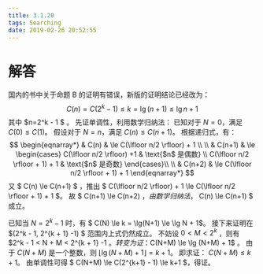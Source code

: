 ```yaml
---
title: 3.1.20
tags: Searching
date: 2019-02-26 20:52:55
---
```


# 解答

国内的书中关于命题 B 的证明有错误，新版的证明结论已经改为：
$$
C(n)=C(2^k-1) \le k = \lg (n+1) \le \lg n +1
$$
其中 $n=2^k - 1 $ 。
先证单调性，利用数学归纳法：
已知对于 $N=0$，满足 $C(0) \le C(1)$。
假设对于 $N=n$，满足 $C(n) \le C(n+1)$。
根据递归式，有：
$$
\begin{eqnarray*}
& C(n) & \le C(\lfloor n/2 \rfloor) + 1 \\
\\
& C(n+1) & \le  
 \begin{cases}
 C(\lfloor n/2 \rfloor) +1 & \text{$n$ 是偶数} \\
 C(\lfloor n/2 \rfloor + 1) + 1 & \text{$n$ 是奇数}
 \end{cases}\\
 \\
 & C(n+2) & \le C(\lfloor n/2 \rfloor + 1) + 1
 \end{eqnarray*}
$$
又 $ C(n) \le C(n+1) ​$ ，推出 $ C(\lfloor n/2 \rfloor) + 1 \le C(\lfloor n/2 \rfloor + 1) + 1 ​$。
故 $ C(n+1) \le C(n+2) ​$，由数学归纳法，$ C(n) \le C(n+1) ​$ 成立。

已知当 $N = 2^k - 1$ 时，有 $ C(N) \le k = \lg(N+1) \le \lg N + 1$。
接下来证明在 $(2^k - 1,  2^{k + 1} -1) $ 范围内上式仍然成立。
不妨设 $0 < M < 2^k$ ，则有 $2^k - 1 < N + M < 2^{k + 1} -1  $。
转变为证：$C(N+M) \le \lg (N+M) + 1$ 。
由于 $C(N+M)$ 是一个整数，则 $\lfloor \lg(N+M) +1\rfloor = k+1$。
即求证： $C(N+M) \le k+1$。
由单调性可得 $ C(N+M) \le C(2^{k+1} - 1) \le k+1 ​$，得证。
